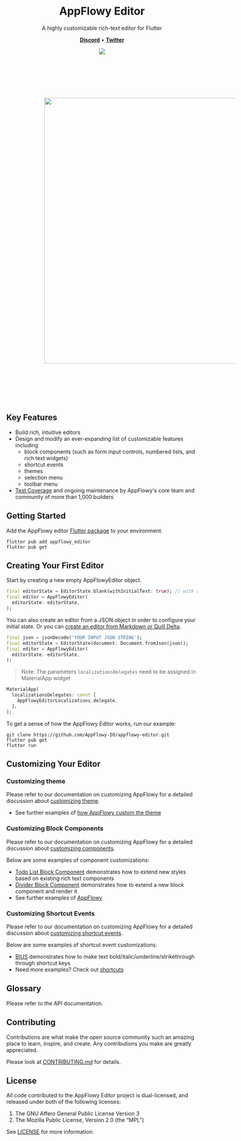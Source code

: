<!--
This README describes the package. If you publish this package to pub.dev,
this README's contents appear on the landing page for your package.

For information about how to write a good package README, see the guide for
[writing package pages](https://dart.dev/guides/libraries/writing-package-pages).

For general information about developing packages, see the Dart guide for
[creating packages](https://dart.dev/guides/libraries/create-library-packages)
and the Flutter guide for
[developing packages and plugins](https://flutter.dev/developing-packages).
-->

<h1 align="center"><b>AppFlowy Editor</b></h1>

<p align="center">A highly customizable rich-text editor for Flutter</p>

<p align="center">
    <a href="https://discord.gg/ZCCYN4Anzq"><b>Discord</b></a> •
    <a href="https://twitter.com/appflowy"><b>Twitter</b></a>
</p>

<p align="center">
    <a href="https://codecov.io/github/AppFlowy-IO/appflowy-editor" >
        <img src="https://codecov.io/github/AppFlowy-IO/appflowy-editor/branch/main/graph/badge.svg?token=BXTGUXTWRU"/>
    </a>
</p>

<div align="center">
    <img src="https://github.com/AppFlowy-IO/appflowy-editor/blob/main/documentation/images/appflowy_editor_example.mp4?raw=true" width = "700" style = "padding: 100"/>
</div>

## Key Features

* Build rich, intuitive editors
* Design and modify an ever-expanding list of customizable features including
  * block components (such as form input controls, numbered lists, and rich text widgets)
  * shortcut events
  * themes
  * selection menu
  * toolbar menu
* [Test Coverage](https://github.com/AppFlowy-IO/appflowy-editor/blob/main/documentation/testing.md) and ongoing maintenance by AppFlowy's core team and community of more than 1,000 builders

## Getting Started

Add the AppFlowy editor [Flutter package](https://docs.flutter.dev/development/packages-and-plugins/using-packages) to your environment.

```shell
flutter pub add appflowy_editor
flutter pub get
```

## Creating Your First Editor

Start by creating a new empty AppFlowyEditor object.

```dart
final editorState = EditorState.blank(withInitialText: true); // with an empty paragraph
final editor = AppFlowyEditor(
  editorState: editorState,
);
```

You can also create an editor from a JSON object in order to configure your initial state. Or you can [create an editor from Markdown or Quill Delta](https://github.com/AppFlowy-IO/appflowy-editor/blob/main/documentation/importing.md).

```dart
final json = jsonDecode('YOUR INPUT JSON STRING');
final editorState = EditorState(document: Document.fromJson(json));
final editor = AppFlowyEditor(
  editorState: editorState,
);
```

> Note: The parameters `localizationsDelegates` need to be assigned in MaterialApp widget
```dart
MaterialApp(
  localizationsDelegates: const [
    AppFlowyEditorLocalizations.delegate,
  ]，
);
```

To get a sense of how the AppFlowy Editor works, run our example:

```shell
git clone https://github.com/AppFlowy-IO/appflowy-editor.git
flutter pub get
flutter run
```

## Customizing Your Editor

### Customizing theme

Please refer to our documentation on customizing AppFlowy for a detailed discussion about [customizing theme](https://github.com/AppFlowy-IO/appflowy-editor/blob/main/documentation/customizing.md#customizing-a-theme).

 * See further examples of [how AppFlowy custom the theme](https://github.com/AppFlowy-IO/AppFlowy/blob/main/frontend/appflowy_flutter/lib/plugins/document/presentation/editor_style.dart)

### Customizing Block Components

Please refer to our documentation on customizing AppFlowy for a detailed discussion about [customizing components](https://github.com/AppFlowy-IO/appflowy-editor/blob/main/documentation/customizing.md#customize-a-component).

Below are some examples of component customizations:

 * [Todo List Block Component](https://github.com/AppFlowy-IO/appflowy-editor/blob/main/lib/src/editor/block_component/todo_list_block_component/todo_list_block_component.dart) demonstrates how to extend new styles based on existing rich text components
 * [Divider Block Component](https://github.com/AppFlowy-IO/appflowy-editor/blob/main/lib/src/editor/block_component/divider_block_component/divider_block_component.dart) demonstrates how to extend a new block component and render it
 * See further examples of [AppFlowy](https://github.com/AppFlowy-IO/AppFlowy/blob/main/frontend/appflowy_flutter/lib/plugins/document/presentation/editor_page.dart)

### Customizing Shortcut Events

Please refer to our documentation on customizing AppFlowy for a detailed discussion about [customizing shortcut events](https://github.com/AppFlowy-IO/appflowy-editor/blob/main/documentation/customizing.md#customize-a-shortcut-event).

Below are some examples of shortcut event customizations:

 * [BIUS](https://github.com/AppFlowy-IO/appflowy-editor/tree/main/lib/src/editor/editor_component/service/shortcuts/character_shortcut_events/format_single_character) demonstrates how to make text bold/italic/underline/strikethrough through shortcut keys
 * Need more examples? Check out [shortcuts](https://github.com/AppFlowy-IO/appflowy-editor/tree/main/lib/src/editor/editor_component/service/shortcuts)

## Glossary
Please refer to the API documentation.

## Contributing
Contributions are what make the open source community such an amazing place to learn, inspire, and create. Any contributions you make are greatly appreciated.

Please look at [CONTRIBUTING.md](https://appflowy.gitbook.io/docs/essential-documentation/contribute-to-appflowy/contributing-to-appflowy) for details.

## License
All code contributed to the AppFlowy Editor project is dual-licensed, and released under both of the following licenses:
1. The GNU Affero General Public License Version 3
2. The Mozilla Public License, Version 2.0 (the “MPL”)

See [LICENSE](https://github.com/AppFlowy-IO/appflowy-editor/blob/main/LICENSE) for more information.

